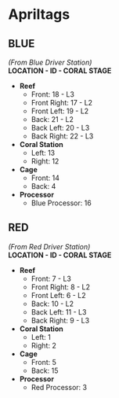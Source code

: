 # Apriltags

## BLUE
*(From Blue Driver Station)*  
**LOCATION - ID - CORAL STAGE**  

- **Reef**
  - Front: 18 - L3
  - Front Right: 17 - L2
  - Front Left: 19 - L2
  - Back: 21 - L2
  - Back Left: 20 - L3
  - Back Right: 22 - L3
- **Coral Station**
  - Left: 13
  - Right: 12
- **Cage**
  - Front: 14
  - Back: 4
- **Processor**
  - Blue Processor: 16

## RED
*(From Red Driver Station)*  
**LOCATION - ID - CORAL STAGE**  

- **Reef**
  - Front: 7 - L3
  - Front Right: 8 - L2
  - Front Left: 6 - L2
  - Back: 10 - L2
  - Back Left: 11 - L3
  - Back Right: 9 - L3
- **Coral Station**
  - Left: 1
  - Right: 2
- **Cage**
  - Front: 5
  - Back: 15
- **Processor**
  - Red Processor: 3
